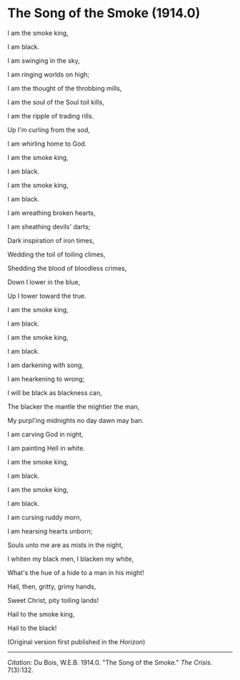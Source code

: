 <!--
title:   The Song of the Smoke
author:  Du Bois, W.E.B.
journal: The Crisis
year:    1914
volume:  7
issue:   3
pages:   132
-->

# The Song of the Smoke (1914.0)

<div class="poem">
<p class = "verse">I am the smoke king,</p>
<p class = "verse">I am black.</p>
<p class = "verse indent">I am swinging in the sky,</p>
<p class = "verse indent">I am ringing worlds on high;</p>
<p class = "verse indent">I am the thought of the throbbing mills,</p>
<p class = "verse indent">I am the soul of the Soul toil kills,</p>
<p class = "verse indent">I am the ripple of trading rills.</p>
<p class = "verse">Up I'm curling from the sod,</p>
<p class = "verse">I am whirling home to God.</p>
<p class = "verse">I am the smoke king,</p>
<p class = "verse">I am black.
</div>

<div class="poem">
<p class = "verse">I am the smoke king,
<p class = "verse">I am black.
<p class = "verse indent">I am wreathing broken hearts,
<p class = "verse indent">I am sheathing devils' darts;
<p class = "verse indent">Dark inspiration of iron times,
<p class = "verse indent">Wedding the toil of toiling climes,
<p class = "verse indent">Shedding the blood of bloodless crimes,
<p class = "verse">Down I lower in the blue,
<p class = "verse">Up I tower toward the true.
<p class = "verse">I am the smoke king,
<p class = "verse">I am black.
</div>

<div class="poem">
<p class = "verse">I am the smoke king,
<p class = "verse">I am black.
<p class = "verse indent">I am darkening with song,
<p class = "verse indent">I am hearkening to wrong;
<p class = "verse indent">I will be black as blackness can,
<p class = "verse indent">The blacker the mantle the mightier the man,
<p class = "verse indent">My purpl'ing midnights no day dawn may ban. 
<p class = "verse">I am carving God in night,
<p class = "verse">I am painting Hell in white.
<p class = "verse">I am the smoke king,
<p class = "verse">I am black.
</div>

<div class="poem">
<p class = "verse">I am the smoke king,
<p class = "verse">I am black.
<p class = "verse indent">I am cursing ruddy morn,
<p class = "verse indent">I am hearsing hearts unborn;
<p class = "verse indent">Souls unto me are as mists in the night,
<p class = "verse indent">I whiten my black men, I blacken my white, 
<p class = "verse indent">What's the hue of a hide to a man in his might!
<p class = "verse">Hail, then, gritty, grimy hands,
<p class = "verse">Sweet Christ, pity toiling lands!
<p class = "verse">Hail to the smoke king,
<p class = "verse">Hail to the black!
</div>

(Original version first published in the *Horizon*)

______________
*Citation:* Du Bois, W.E.B. 1914.0. "The Song of the Smoke." *The Crisis*. 7(3):132.